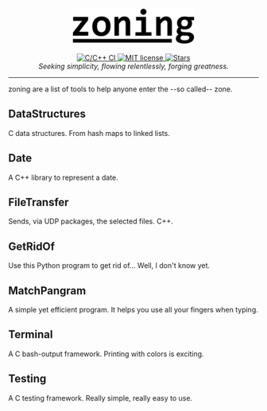 <p align="center">
  <img src="docs/imgs/zoning-logo.png" alt="zoning" height="70px" ><br /><br />
  <a href="https://github.com/Garz4/zoning/actions/workflows/c-cpp.yml">
    <img src="https://github.com/Garz4/zoning/actions/workflows/c-cpp.yml/badge.svg" alt="C/C++ CI">
  </a>
  <a href="https://github.com/Garz4/zoning/blob/main/LICENSE">
    <img src="https://img.shields.io/github/license/Garz4/zoning" alt="MIT license">
  </a>
  <a href="https://github.com/Garz4/zoning/actions">
    <img src="https://img.shields.io/github/stars/Garz4/zoning?style=social" alt="Stars">
  </a>
  <br /><i>Seeking simplicity, flowing relentlessly, forging greatness.</i>
  <hr />
</p>

zoning are a list of tools to help anyone enter the --so called-- zone.

## DataStructures
C data structures. From hash maps to linked lists.

## Date
A C++ library to represent a date.

## FileTransfer
Sends, via UDP packages, the selected files. C++.

## GetRidOf
Use this Python program to get rid of... Well, I don't know yet.

## MatchPangram
A simple yet efficient program. It helps you use all your fingers when typing.

## Terminal
A C bash-output framework. Printing with colors is exciting.

## Testing
A C testing framework. Really simple, really easy to use.
